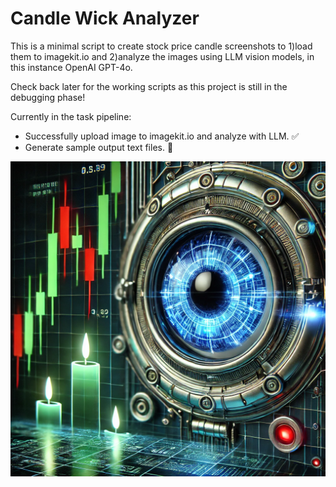 # Candle Wick Analyzer

This is a minimal script to create stock price candle screenshots to 1)load them to imagekit.io and 2)analyze the images using LLM vision models, in this instance OpenAI GPT-4o.

Check back later for the working scripts as this project is still in the debugging phase!

Currently in the task pipeline:  

- Successfully upload image to imagekit.io and analyze with LLM. :white_check_mark:
- Generate sample output text files. :construction:

![Cover Image](coverimage.png)
